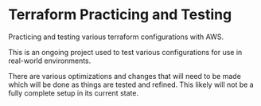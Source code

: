 # Terraform Practicing and Testing
Practicing and testing various terraform configurations with AWS.

This is an ongoing project used to test various configurations for use in real-world environments.

There are various optimizations and changes that will need to be made which will be done as things
are tested and refined. This likely will not be a fully complete setup in its current state.
